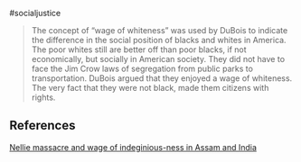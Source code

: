 #socialjustice 

> The concept of “wage of whiteness” was used by DuBois to indicate the difference in the social position of blacks and whites in America. The poor whites still are better off than poor blacks, if not economically, but socially in American society. They did not have to face the Jim Crow laws of segregation from public parks to transportation. DuBois argued that they enjoyed a wage of whiteness. The very fact that they were not black, made them citizens with rights.

## References
[Nellie massacre and wage of indeginious-ness in Assam and India](https://www.newslaundry.com/2024/02/19/41-years-of-nellie-massacre-a-pre-godhra-chapter-for-new-india-with-assams-wage-of-indigenousness)


